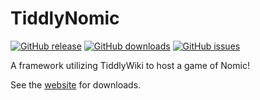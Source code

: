TiddlyNomic
===========

[![GitHub release](https://img.shields.io/github/release/Guard13007/TiddlyNomic.svg?maxAge=2592000)](https://github.com/Guard13007/TiddlyNomic/releases/latest)
[![GitHub downloads](https://img.shields.io/github/downloads/Guard13007/TiddlyNomic/latest/total.svg?maxAge=2592000)](https://github.com/Guard13007/TiddlyNomic/releases/latest)
[![GitHub issues](https://img.shields.io/github/issues-raw/Guard13007/TiddlyNomic.svg?maxAge=2592000)](https://github.com/Guard13007/TiddlyNomic/issues)

A framework utilizing TiddlyWiki to host a game of Nomic!

See the [website](http://guard13007.github.io/TiddlyNomic) for downloads.
